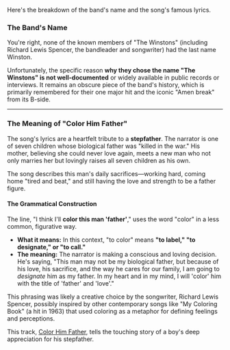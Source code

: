 Here's the breakdown of the band's name and the song's famous lyrics.

### The Band's Name

You're right, none of the known members of "The Winstons" (including Richard Lewis Spencer, the bandleader and songwriter) had the last name Winston.

Unfortunately, the specific reason **why they chose the name "The Winstons" is not well-documented** or widely available in public records or interviews. It remains an obscure piece of the band's history, which is primarily remembered for their one major hit and the iconic "Amen break" from its B-side.

-----

### The Meaning of "Color Him Father"

The song's lyrics are a heartfelt tribute to a **stepfather**. The narrator is one of seven children whose biological father was "killed in the war." His mother, believing she could never love again, meets a new man who not only marries her but lovingly raises all seven children as his own.

The song describes this man's daily sacrifices—working hard, coming home "tired and beat," and still having the love and strength to be a father figure.

#### The Grammatical Construction

The line, "I think I'll **color this man 'father'**," uses the word "color" in a less common, figurative way.

  * **What it means:** In this context, "to color" means **"to label," "to designate," or "to call."**
  * **The meaning:** The narrator is making a conscious and loving decision. He's saying, "This man may not be my biological father, but because of his love, his sacrifice, and the way he cares for our family, I am going to *designate* him as my father. In my heart and in my mind, I will 'color' him with the title of 'father' and 'love'."

This phrasing was likely a creative choice by the songwriter, Richard Lewis Spencer, possibly inspired by other contemporary songs like "My Coloring Book" (a hit in 1963) that used coloring as a metaphor for defining feelings and perceptions.

This track, [Color Him Father](https://www.google.com/search?q=https://www.youtube.com/watch%3Fv%3Dg2W2m-1i-g0), tells the touching story of a boy's deep appreciation for his stepfather.